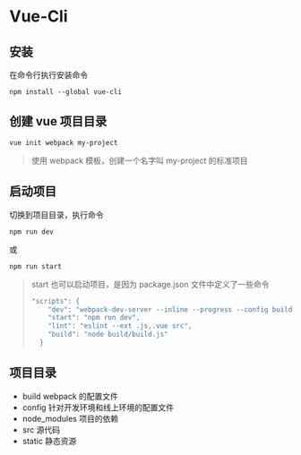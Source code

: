 # Vue-Cli



## 安装

在命令行执行安装命令

```
npm install --global vue-cli
```

## 创建 vue 项目目录

```
vue init webpack my-project
```

> 使用 webpack 模板，创建一个名字叫 my-project 的标准项目



## 启动项目

切换到项目目录，执行命令

```
npm run dev
```

或

```
npm run start
```

> start 也可以启动项目，是因为 package.json 文件中定义了一些命令
>
> ```js
> "scripts": {
>     "dev": "webpack-dev-server --inline --progress --config build/webpack.dev.conf.js",
>     "start": "npm run dev",
>     "lint": "eslint --ext .js,.vue src",
>     "build": "node build/build.js"
>   }
> ```

## 项目目录

- build webpack 的配置文件
- config 针对开发环境和线上环境的配置文件
- node_modules  项目的依赖
- src 源代码
- static 静态资源
